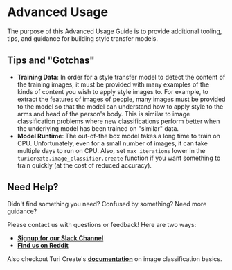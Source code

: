 # Advanced Usage

The purpose of this Advanced Usage Guide is to provide additional tooling, tips, and guidance for building style transfer models. 

## Tips and "Gotchas"

-  **Training Data**: In order for a style transfer model to detect the content of the training images, it must be provided with many examples of the kinds of content you wish to apply style images to. For example, to extract the features of images of people, many images must be provided to the model so that the model can understand how to apply style to the arms and head of the person's body. This is similar to image classification problems where new classifications perform better when the underlying model has been trained on "similar" data.
-  **Model Runtime**: The out-of-the box model takes a long time to train on CPU. Unfortunately, even for a small number of images, it can take multiple days to run on CPU. Also, set `max_iterations` lower in the `turicreate.image_classifier.create` function if you want something to train quickly (at the cost of reduced accuracy).


## Need Help?
Didn't find something you need? Confused by something? Need more guidance?

Please contact us with questions or feedback! Here are two ways:

-  [**Signup for our Slack Channel**](https://metismachine-skafos.slack.com/join/shared_invite/enQtNTAxMzEwOTk2NzA5LThjMmMyY2JkNTkwNDQ1YjgyYjFiY2MyMjRkMzYyM2E4MjUxNTJmYmQyODVhZWM2MjQwMjE5ZGM1Y2YwN2M5ODI)
-  [**Find us on Reddit**](https://reddit.com/r/skafos)

Also checkout Turi Create's [**documentation**](https://apple.github.io/turicreate/docs/userguide/image_classifier/) on image classification basics.
